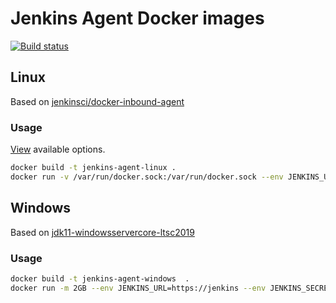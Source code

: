 # Jenkins Agent Docker images

[![Build status](https://ci.appveyor.com/api/projects/status/t54hav6qci21bkr2?svg=true)](https://ci.appveyor.com/project/jincod/jenkins-docker-agent)


## Linux

Based on [jenkinsci/docker-inbound-agent](https://github.com/jenkinsci/docker-inbound-agent)

### Usage

[View](https://github.com/jenkinsci/docker-inbound-agent#running) available options.

```bash
docker build -t jenkins-agent-linux .
docker run -v /var/run/docker.sock:/var/run/docker.sock --env JENKINS_URL=https://jenkins --env JENKINS_SECRET=xxx --env JENKINS_AGENT_NAME=agent-name jenkins-agent-linux
```

## Windows

Based on [jdk11-windowsservercore-ltsc2019](https://github.com/jenkinsci/docker-agent/blob/master/11/windows/windowsservercore-ltsc2019/Dockerfile)

### Usage

```bash
docker build -t jenkins-agent-windows  .
docker run -m 2GB --env JENKINS_URL=https://jenkins --env JENKINS_SECRET=xxx --env JENKINS_AGENT_NAME=agent-name jenkins-agent-windows
```